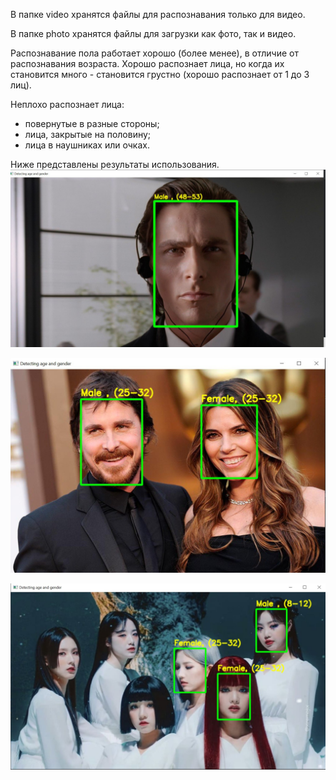 В папке video хранятся файлы для распознавания только для видео.

В папке photo хранятся файлы для загрузки как фото, так и видео.

Распознавание пола работает хорошо (более менее), в отличие от распознавания возраста. Хорошо распознает лица, но когда их становится много - становится грустно (хорошо распознает от  1 до 3 лиц).

Неплохо распознает лица:
* повернутые в разные стороны;
* лица, закрытые на половину;
* лица в наушниках или очках.

Ниже представлены результаты использования.
![Пример 1](/for_readme/1.jpg)

![Пример 2](/for_readme/2.jpg)

![Пример 3](/for_readme/3.jpg)
